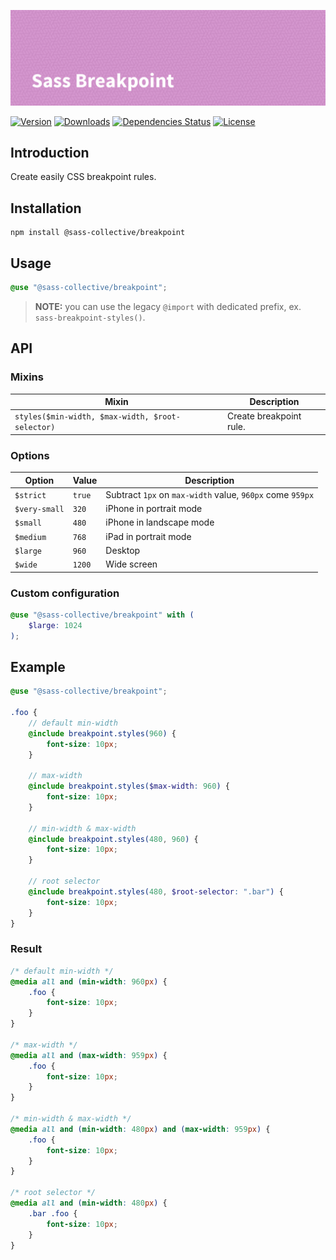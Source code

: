 ![Sass Breakpoint](.github/banner.png)

[![Version](https://flat.badgen.net/npm/v/@sass-collective/breakpoint)](https://www.npmjs.com/package/@sass-collective/breakpoint)
[![Downloads](https://flat.badgen.net/npm/dt/@sass-collective/breakpoint)](https://www.npmjs.com/package/@sass-collective/breakpoint)
[![Dependencies Status](https://david-dm.org/sass-collective/sass-collective/status.svg?style=flat-square&path=packages/breakpoint)](https://david-dm.org/sass-collective/sass-collective?path=packages/breakpoint)
[![License](https://flat.badgen.net/github/license/sass-collective/sass-collective)](https://flat.badgen.net/github/license/sass-collective/sass-collective)

## Introduction

Create easily CSS breakpoint rules.

## Installation

```shell
npm install @sass-collective/breakpoint
```

## Usage

```scss
@use "@sass-collective/breakpoint";
```

> **NOTE:** you can use the legacy `@import` with dedicated prefix, ex. `sass-breakpoint-styles()`.

## API

### Mixins

| Mixin | Description |
| --- | --- |
| `styles($min-width, $max-width, $root-selector)` | Create breakpoint rule. |

### Options

| Option | Value | Description |
| --- | --- | --- |
| `$strict` | `true` | Subtract `1px` on `max-width` value, `960px` come `959px` |
| `$very-small` | `320` | iPhone in portrait mode |
| `$small` | `480` | iPhone in landscape mode |
| `$medium` | `768` | iPad in portrait mode |
| `$large` | `960` | Desktop |
| `$wide` | `1200` | Wide screen |

### Custom configuration

```scss
@use "@sass-collective/breakpoint" with (
    $large: 1024
);
```

## Example

```scss
@use "@sass-collective/breakpoint";

.foo {
    // default min-width
    @include breakpoint.styles(960) {
        font-size: 10px;
    }

    // max-width
    @include breakpoint.styles($max-width: 960) {
        font-size: 10px;
    }

    // min-width & max-width
    @include breakpoint.styles(480, 960) {
        font-size: 10px;
    }

    // root selector
    @include breakpoint.styles(480, $root-selector: ".bar") {
        font-size: 10px;
    }
}
```

### Result

```css
/* default min-width */
@media all and (min-width: 960px) {
    .foo {
        font-size: 10px;
    }
}

/* max-width */
@media all and (max-width: 959px) {
    .foo {
        font-size: 10px;
    }
}

/* min-width & max-width */
@media all and (min-width: 480px) and (max-width: 959px) {
    .foo {
        font-size: 10px;
    }
}

/* root selector */
@media all and (min-width: 480px) {
    .bar .foo {
        font-size: 10px;
    }
}
```
